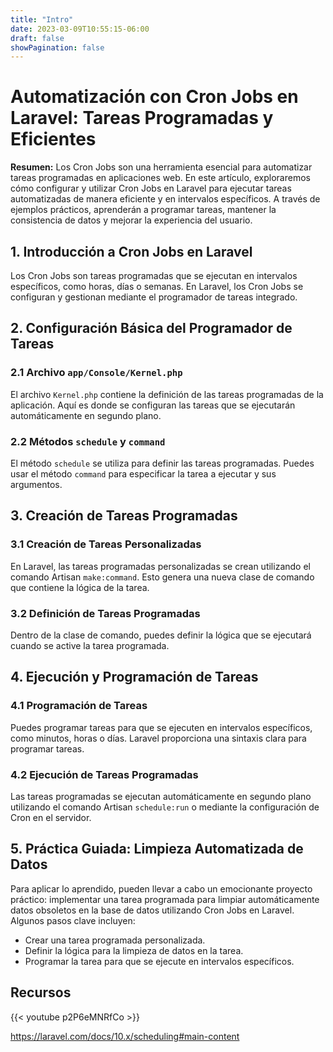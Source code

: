 ```yaml
---
title: "Intro"
date: 2023-03-09T10:55:15-06:00
draft: false
showPagination: false
---
```

# Automatización con Cron Jobs en Laravel: Tareas Programadas y Eficientes

**Resumen:** Los Cron Jobs son una herramienta esencial para automatizar tareas programadas en aplicaciones web. En este artículo, exploraremos cómo configurar y utilizar Cron Jobs en Laravel para ejecutar tareas automatizadas de manera eficiente y en intervalos específicos. A través de ejemplos prácticos,  aprenderán a programar tareas, mantener la consistencia de datos y mejorar la experiencia del usuario.

## 1. Introducción a Cron Jobs en Laravel

Los Cron Jobs son tareas programadas que se ejecutan en intervalos específicos, como horas, días o semanas. En Laravel, los Cron Jobs se configuran y gestionan mediante el programador de tareas integrado.

## 2. Configuración Básica del Programador de Tareas

### 2.1 Archivo `app/Console/Kernel.php`

El archivo `Kernel.php` contiene la definición de las tareas programadas de la aplicación. Aquí es donde se configuran las tareas que se ejecutarán automáticamente en segundo plano.

### 2.2 Métodos `schedule` y `command`

El método `schedule` se utiliza para definir las tareas programadas. Puedes usar el método `command` para especificar la tarea a ejecutar y sus argumentos.

## 3. Creación de Tareas Programadas

### 3.1 Creación de Tareas Personalizadas

En Laravel, las tareas programadas personalizadas se crean utilizando el comando Artisan `make:command`. Esto genera una nueva clase de comando que contiene la lógica de la tarea.

### 3.2 Definición de Tareas Programadas

Dentro de la clase de comando, puedes definir la lógica que se ejecutará cuando se active la tarea programada.

## 4. Ejecución y Programación de Tareas

### 4.1 Programación de Tareas

Puedes programar tareas para que se ejecuten en intervalos específicos, como minutos, horas o días. Laravel proporciona una sintaxis clara para programar tareas.

### 4.2 Ejecución de Tareas Programadas

Las tareas programadas se ejecutan automáticamente en segundo plano utilizando el comando Artisan `schedule:run` o mediante la configuración de Cron en el servidor.

## 5. Práctica Guiada: Limpieza Automatizada de Datos

Para aplicar lo aprendido, pueden llevar a cabo un emocionante proyecto práctico: implementar una tarea programada para limpiar automáticamente datos obsoletos en la base de datos utilizando Cron Jobs en Laravel. Algunos pasos clave incluyen:

- Crear una tarea programada personalizada.
- Definir la lógica para la limpieza de datos en la tarea.
- Programar la tarea para que se ejecute en intervalos específicos.

## Recursos

{{< youtube p2P6eMNRfCo >}}

https://laravel.com/docs/10.x/scheduling#main-content